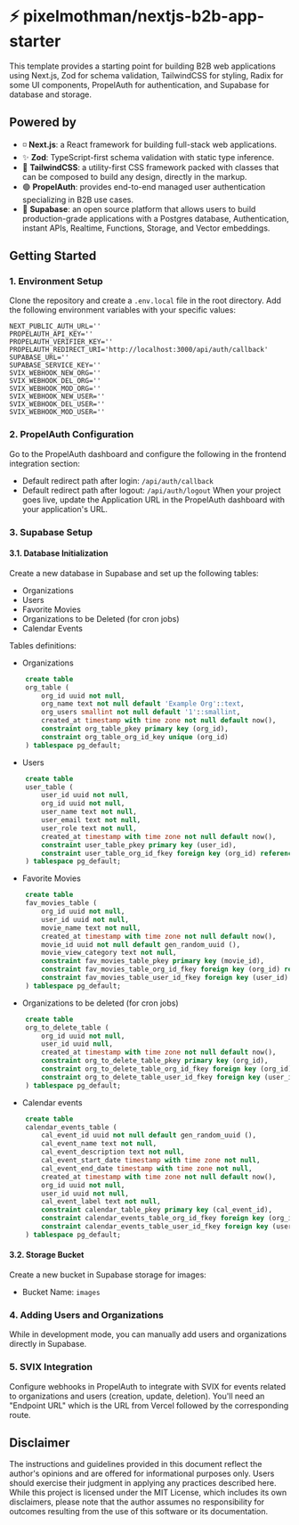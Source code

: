 # ⚡️ pixelmothman/nextjs-b2b-app-starter

This template provides a starting point for building B2B web applications using Next.js, Zod for schema validation, TailwindCSS for styling, Radix for some UI components, PropelAuth for authentication, and Supabase for database and storage.

## Powered by

- ◽️ **Next.js**: a React framework for building full-stack web applications.
- ✨ **Zod**: TypeScript-first schema validation with static type inference.
- 🧪 **TailwindCSS**: a utility-first CSS framework packed with classes that can be composed to build any design, directly in the markup.
- 🟢 **PropelAuth**: provides end-to-end managed user authentication specializing in B2B use cases.
- 💾 **Supabase**: an open source platform that allows users to build production-grade applications with a Postgres database, Authentication, instant APIs, Realtime, Functions, Storage, and Vector embeddings.

## Getting Started

### 1. Environment Setup

Clone the repository and create a `.env.local` file in the root directory. Add the following environment variables with your specific values:

```plaintext
NEXT_PUBLIC_AUTH_URL=''
PROPELAUTH_API_KEY=''
PROPELAUTH_VERIFIER_KEY=''
PROPELAUTH_REDIRECT_URI='http://localhost:3000/api/auth/callback'
SUPABASE_URL=''
SUPABASE_SERVICE_KEY=''
SVIX_WEBHOOK_NEW_ORG=''
SVIX_WEBHOOK_DEL_ORG=''
SVIX_WEBHOOK_MOD_ORG=''
SVIX_WEBHOOK_NEW_USER=''
SVIX_WEBHOOK_DEL_USER=''
SVIX_WEBHOOK_MOD_USER=''
```

### 2. PropelAuth Configuration

Go to the PropelAuth dashboard and configure the following in the frontend integration section:

- Default redirect path after login: `/api/auth/callback`
- Default redirect path after logout: `/api/auth/logout`
When your project goes live, update the Application URL in the PropelAuth dashboard with your application's URL.

### 3. Supabase Setup

#### 3.1. Database Initialization

Create a new database in Supabase and set up the following tables:

- Organizations
- Users
- Favorite Movies
- Organizations to be Deleted (for cron jobs)
- Calendar Events

Tables definitions:
- Organizations

```sql
    create table
    org_table (
        org_id uuid not null,
        org_name text not null default 'Example Org'::text,
        org_users smallint not null default '1'::smallint,
        created_at timestamp with time zone not null default now(),
        constraint org_table_pkey primary key (org_id),
        constraint org_table_org_id_key unique (org_id)
    ) tablespace pg_default;
```
- Users

```sql
    create table
    user_table (
        user_id uuid not null,
        org_id uuid not null,
        user_name text not null,
        user_email text not null,
        user_role text not null,
        created_at timestamp with time zone not null default now(),
        constraint user_table_pkey primary key (user_id),
        constraint user_table_org_id_fkey foreign key (org_id) references org_table (org_id) on update cascade on delete cascade
    ) tablespace pg_default;
```

- Favorite Movies

```sql
    create table
    fav_movies_table (
        org_id uuid not null,
        user_id uuid not null,
        movie_name text not null,
        created_at timestamp with time zone not null default now(),
        movie_id uuid not null default gen_random_uuid (),
        movie_view_category text not null,
        constraint fav_movies_table_pkey primary key (movie_id),
        constraint fav_movies_table_org_id_fkey foreign key (org_id) references org_table (org_id) on update cascade on delete cascade,
        constraint fav_movies_table_user_id_fkey foreign key (user_id) references user_table (user_id) on update cascade on delete cascade
    ) tablespace pg_default;
```

- Organizations to be deleted (for cron jobs)

```sql
    create table
    org_to_delete_table (
        org_id uuid not null,
        user_id uuid null,
        created_at timestamp with time zone not null default now(),
        constraint org_to_delete_table_pkey primary key (org_id),
        constraint org_to_delete_table_org_id_fkey foreign key (org_id) references org_table (org_id) on delete cascade,
        constraint org_to_delete_table_user_id_fkey foreign key (user_id) references user_table (user_id)
    ) tablespace pg_default;
```

- Calendar events

```sql
    create table
    calendar_events_table (
        cal_event_id uuid not null default gen_random_uuid (),
        cal_event_name text not null,
        cal_event_description text not null,
        cal_event_start_date timestamp with time zone not null,
        cal_event_end_date timestamp with time zone not null,
        created_at timestamp with time zone not null default now(),
        org_id uuid not null,
        user_id uuid not null,
        cal_event_label text not null,
        constraint calendar_table_pkey primary key (cal_event_id),
        constraint calendar_events_table_org_id_fkey foreign key (org_id) references org_table (org_id) on update cascade on delete cascade,
        constraint calendar_events_table_user_id_fkey foreign key (user_id) references user_table (user_id) on update cascade
    ) tablespace pg_default;
```

#### 3.2. Storage Bucket

Create a new bucket in Supabase storage for images:

- Bucket Name: `images`

### 4. Adding Users and Organizations

While in development mode, you can manually add users and organizations directly in Supabase.

### 5. SVIX Integration

Configure webhooks in PropelAuth to integrate with SVIX for events related to organizations and users (creation, update, deletion). You'll need an "Endpoint URL" which is the URL from Vercel followed by the corresponding route.

## Disclaimer


The instructions and guidelines provided in this document reflect the author's opinions and are offered for informational purposes only. Users should exercise their judgment in applying any practices described here. While this project is licensed under the MIT License, which includes its own disclaimers, please note that the author assumes no responsibility for outcomes resulting from the use of this software or its documentation.
